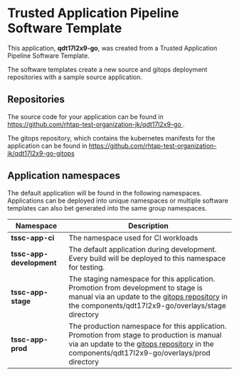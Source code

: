 # Trusted Application Pipeline Software Template

This application, **qdt17l2x9-go**, was created from a Trusted Application Pipeline Software Template.

The software templates create a new source and gitops deployment repositories with a sample source application. 

## Repositories

The source code for your application can be found in [https://github.com/rhtap-test-organization-jk/qdt17l2x9-go ](https://github.com/rhtap-test-organization-jk/qdt17l2x9-go ).
 
The gitops repository, which contains the kubernetes manifests for the application can be found in 
[https://github.com/rhtap-test-organization-jk/qdt17l2x9-go-gitops ](https://github.com/rhtap-test-organization-jk/qdt17l2x9-go-gitops ) 

## Application namespaces 

The default application will be found in the following namespaces. Applications can be deployed into unique namespaces or multiple software templates can also bet generated into the same group namespaces.  

|  Namespace   |  Description   |  
| -------- | -------- |
| **tssc-app-ci** | The namespace used for CI workloads |
| **tssc-app-development** | The default application during development. Every build will be deployed to this namespace for testing. |
| **tssc-app-stage** | The staging namespace for this application. Promotion from development to stage is manual via an update to the [gitops repository](https://github.com/rhtap-test-organization-jk/qdt17l2x9-go-gitops ) in the components/qdt17l2x9-go/overlays/stage directory |
| **tssc-app-prod** | The production namespace for this application. Promotion from stage to production is manual via an update to the [gitops repository](https://github.com/rhtap-test-organization-jk/qdt17l2x9-go-gitops ) in the components/qdt17l2x9-go/overlays/prod directory |